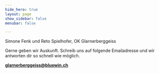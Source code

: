 ```yaml
---
hide_hero: true
layout: page
show_sidebar: false
menubar: false

---
```

Simone Fenk und Reto Spielhofer, OK Glarnerberggeiss

Gerne geben wir Auskunft. Schreib uns auf folgende Emailadresse und wir antworten dir so schnell wie möglich.



**[glarnerberggeiss@bluewin.ch](mailto:glarnerberggeiss@bluewin.ch)**





